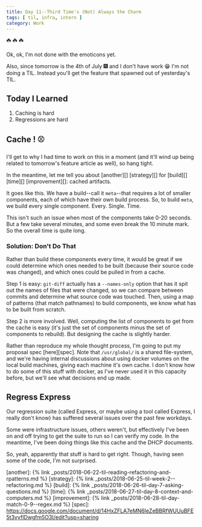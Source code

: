 ```yaml
---
title: Day 11--Third Time's (Not) Always the Charm
tags: [ til, infra, intern ]
category: Work
---
```


:shamrock: :shamrock: :shamrock:

Ok, ok, I'm not done with the emoticons yet.

Also, since tomorrow is the 4th of July :fireworks: and I don't have work :grin:
I'm not doing a TIL. Instead you'll get the feature that spawned out of
yesterday's TIL.

## Today I Learned

1. Caching is hard
2. Regressions are hard

## Cache ! :baseball:

I'll get to why I had time to work on this in a moment (and it'll wind up being
related to tomorrow's feature article as well), so hang tight.

In the meantime, let me tell you about [another][] [strategy][] for [build][]
[time][] [improvement][]: cached artifacts.

It goes like this. We have a build--call it `meta`--that requires a lot of
smaller components, each of which have their own build process. So, to build
`meta`, we build every single component. Every. Single. Time.

This isn't such an issue when most of the components take 0-20 seconds. But a
few take several minutes, and some even break the 10 minute mark. So the overall
time is quite long.

### Solution: Don't Do That

Rather than build these components every time, it would be great if we could
determine which ones needed to be built (because their source code was changed),
and which ones could be pulled in from a cache.

Step 1 is easy: `git-diff` actually has a `--names-only` option that has it spit
out the names of files that were changed, so we can compare between commits and
determine what source code was touched. Then, using a map of patterns (that
match pathnames) to build components, we know what has to be built from scratch.

Step 2 is more involved. Well, computing the list of components to get from the
cache is easy (it's just the set of components minus the set of components to
rebuild). But designing the cache is slightly harder.

Rather than reproduce my whole thought process, I'm going to put my proposal
spec [here][spec]. Note that `/usr/global/` is a shared file-system, and we're
having internal discussions about using docker volumes on the local build
machines, giving each machine it's own cache. I don't know how to do some of
this stuff with docker, as I've never used it in this capacity before, but we'll
see what decisions end up made.

## Regress Express

Our regression suite (called Express, or maybe using a tool called Express, I
really don't know) has suffered several issues over the past few workdays.

Some were infrastructure issues, others weren't, but effectively I've been on
and off trying to get the suite to run so I can verify my code. In the meantime,
I've been doing things like this cache and the DHCP documents.

So, yeah, apparently that stuff is hard to get right. Though, having seen some
of the code, I'm not surprised.

[another]: {% link _posts/2018-06-22-til-reading-refactoring-and-rpatterns.md %}
[strategy]: {% link _posts/2018-06-25-til-week-2--refactoring.md %}
[build]: {% link _posts/2018-06-26-til-day-7-asking-questions.md %}
[time]: {% link _posts/2018-06-27-til-day-8-context-and-computers.md %}
[improvement]: {% link _posts/2018-06-28-til-day-match-0-9--regex.md %}
[spec]: https://docs.google.com/document/d/14HxZFLA7eMN6leZeBBRfWUUuBFE5t3vyfIDwgfm5O3I/edit?usp=sharing
